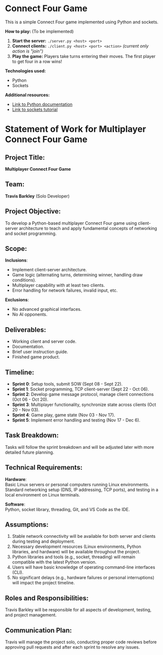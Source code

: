 # Connect Four Game

This is a simple Connect Four game implemented using Python and sockets.

**How to play:** (To be implemented)
1. **Start the server:** `./server.py <host> <port>`
2. **Connect clients:** `./client.py <host> <port> <action>` *(current only action is "join")*
3. **Play the game:** Players take turns entering their moves. The first player to get four in a row wins!

**Technologies used:**
* Python
* Sockets

**Additional resources:**
* [Link to Python documentation](https://docs.python.org/3/)
* [Link to sockets tutorial](https://realpython.com/python-sockets/)


# Statement of Work for Multiplayer Connect Four Game

## Project Title:  
**Multiplayer Connect Four Game**

## Team:  
**Travis Barkley** (Solo Developer)

## Project Objective:  
To develop a Python-based multiplayer Connect Four game using client-server architecture to teach and apply fundamental concepts of networking and socket programming.

## Scope:  
**Inclusions**:
- Implement client-server architecture.
- Game logic (alternating turns, determining winner, handling draw conditions).
- Multiplayer capability with at least two clients.
- Error handling for network failures, invalid input, etc.

**Exclusions**:
- No advanced graphical interfaces.
- No AI opponents.

## Deliverables:
- Working client and server code.
- Documentation.
- Brief user instruction guide.
- Finished game product.

## Timeline:
- **Sprint 0**: Setup tools, submit SOW (Sept 08 - Sept 22).
- **Sprint 1**: Socket programming, TCP client-server (Sept 22 - Oct 06).
- **Sprint 2**: Develop game message protocol, manage client connections (Oct 06 - Oct 20).
- **Sprint 3**: Multiplayer functionality, synchronize state across clients (Oct 20 - Nov 03).
- **Sprint 4**: Game play, game state (Nov 03 - Nov 17).
- **Sprint 5**: Implement error handling and testing (Nov 17 - Dec 6).

## Task Breakdown:  
Tasks will follow the sprint breakdown and will be adjusted later with more detailed future planning.

## Technical Requirements:  
**Hardware**:  
Basic Linux servers or personal computers running Linux environments. Standard networking setup (DNS, IP addressing, TCP ports), and testing in a local environment on Linux terminals.

**Software**:  
Python, socket library, threading, Git, and VS Code as the IDE.

## Assumptions:
1. Stable network connectivity will be available for both server and clients during testing and deployment.
2. Necessary development resources (Linux environments, Python libraries, and hardware) will be available throughout the project.
3. Python libraries and tools (e.g., socket, threading) will remain compatible with the latest Python version.
4. Users will have basic knowledge of operating command-line interfaces (CLI).
5. No significant delays (e.g., hardware failures or personal interruptions) will impact the project timeline.

## Roles and Responsibilities:  
Travis Barkley will be responsible for all aspects of development, testing, and project management.

## Communication Plan:  
Travis will manage the project solo, conducting proper code reviews before approving pull requests and after each sprint to resolve any issues.
